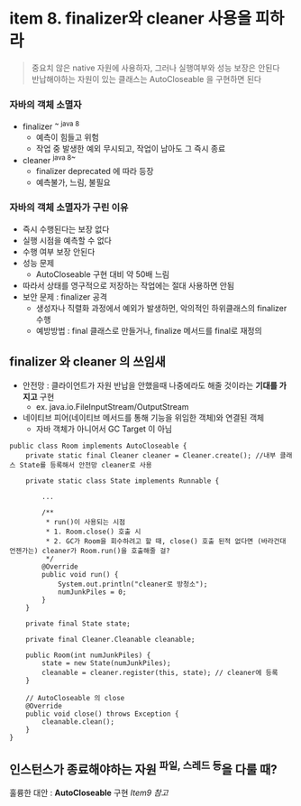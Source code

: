 <h1>item 8. finalizer와 cleaner 사용을 피하라</h1>

> 중요치 않은 native 자원에 사용하자, 그러나 실행여부와 성능 보장은 안된다  
> 반납해야하는 자원이 있는 클래스는 AutoCloseable 을 구현하면 된다

<h3>자바의 객체 소멸자</h3>

- finalizer <sup>~ java 8</sup>
  - 예측이 힘들고 위험
  - 작업 중 발생한 예외 무시되고, 작업이 남아도 그 즉시 종료
- cleaner <sup>java 8~</sup>
  - finalizer deprecated 에 따라 등장
  - 예측불가, 느림, 불필요

<h3>자바의 객체 소멸자가 구린 이유</h3>

- 즉시 수행된다는 보장 없다
- 실행 시점을 예측할 수 없다
- 수행 여부 보장 안된다
- 성능 문제
  - AutoCloseable 구현 대비 약 50배 느림
- 따라서 상태를 영구적으로 저장하는 작업에는 절대 사용하면 안됨
- 보안 문제 : finalizer 공격
    - 생성자나 직렬화 과정에서 예외가 발생하먼, 악의적인 하위클래스의 finalizer 수행
    - 예방방법 : final 클래스로 만들거나, finalize 메서드를 final로 재정의



<h2>finalizer 와 cleaner 의 쓰임새</h2>

- 안전망 : 클라이언트가 자원 반납을 안했을때 나중에라도 해줄 것이라는 **기대를 가지고** 구현
  - ex. java.io.FileInputStream/OutputStream
- 네이티브 피어(네이티브 메서드를 통해 기능을 위임한 객체)와 연결된 객체
  - 자바 객체가 아니어서 GC Target 이 아님

~~~~
public class Room implements AutoCloseable {
    private static final Cleaner cleaner = Cleaner.create(); //내부 클래스 State를 등록해서 안전망 cleaner로 사용

    private static class State implements Runnable {
        
        ...

        /**
         * run()이 사용되는 시점
         * 1. Room.close() 호출 시
         * 2. GC가 Room을 회수하려고 할 때, close() 호출 된적 없다면 (바라건대 언젠가는) cleaner가 Room.run()을 호출해줄 걸?
         */
        @Override
        public void run() {
            System.out.println("cleaner로 방청소");
            numJunkPiles = 0;
        }
    }

    private final State state;

    private final Cleaner.Cleanable cleanable;

    public Room(int numJunkPiles) {
        state = new State(numJunkPiles);
        cleanable = cleaner.register(this, state); // cleaner에 등록
    }
    
    // AutoCloseable 의 close
    @Override
    public void close() throws Exception {
        cleanable.clean();
    }
}

~~~~

<h2>인스턴스가 종료해야하는 자원 <sup>파일, 스레드 등</sup>을 다룰 때?</h2>

훌륭한 대안 : **AutoCloseable** 구현 _Item9 참고_


